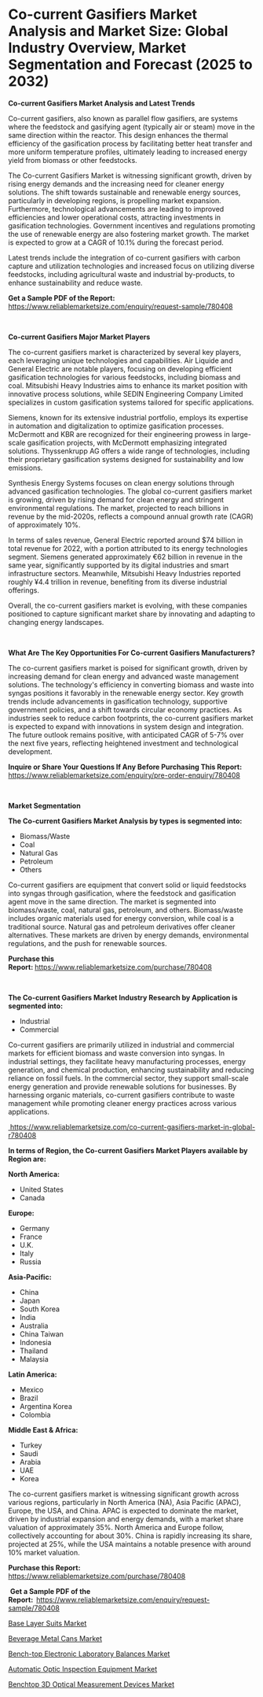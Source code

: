 <p><h1>Co-current Gasifiers Market Analysis and Market Size: Global Industry Overview, Market Segmentation and Forecast (2025 to 2032)</h1></p><p><strong>Co-current Gasifiers Market Analysis and Latest Trends</strong></p>
<p><p>Co-current gasifiers, also known as parallel flow gasifiers, are systems where the feedstock and gasifying agent (typically air or steam) move in the same direction within the reactor. This design enhances the thermal efficiency of the gasification process by facilitating better heat transfer and more uniform temperature profiles, ultimately leading to increased energy yield from biomass or other feedstocks.</p><p>The Co-current Gasifiers Market is witnessing significant growth, driven by rising energy demands and the increasing need for cleaner energy solutions. The shift towards sustainable and renewable energy sources, particularly in developing regions, is propelling market expansion. Furthermore, technological advancements are leading to improved efficiencies and lower operational costs, attracting investments in gasification technologies. Government incentives and regulations promoting the use of renewable energy are also fostering market growth. The market is expected to grow at a CAGR of 10.1% during the forecast period. </p><p>Latest trends include the integration of co-current gasifiers with carbon capture and utilization technologies and increased focus on utilizing diverse feedstocks, including agricultural waste and industrial by-products, to enhance sustainability and reduce waste.</p></p>
<p><strong>Get a Sample PDF of the Report:&nbsp;</strong> <a href="https://www.reliablemarketsize.com/enquiry/request-sample/780408?utm_campaign=1845&utm_medium=2&utm_source=Github&utm_content=ia&utm_term=26032025&utm_id=co-current-gasifiers">https://www.reliablemarketsize.com/enquiry/request-sample/780408</a></p>
<p>&nbsp;</p>
<p><strong>Co-current Gasifiers Major Market Players</strong></p>
<p><p>The co-current gasifiers market is characterized by several key players, each leveraging unique technologies and capabilities. Air Liquide and General Electric are notable players, focusing on developing efficient gasification technologies for various feedstocks, including biomass and coal. Mitsubishi Heavy Industries aims to enhance its market position with innovative process solutions, while SEDIN Engineering Company Limited specializes in custom gasification systems tailored for specific applications.</p><p>Siemens, known for its extensive industrial portfolio, employs its expertise in automation and digitalization to optimize gasification processes. McDermott and KBR are recognized for their engineering prowess in large-scale gasification projects, with McDermott emphasizing integrated solutions. Thyssenkrupp AG offers a wide range of technologies, including their proprietary gasification systems designed for sustainability and low emissions.</p><p>Synthesis Energy Systems focuses on clean energy solutions through advanced gasification technologies. The global co-current gasifiers market is growing, driven by rising demand for clean energy and stringent environmental regulations. The market, projected to reach billions in revenue by the mid-2020s, reflects a compound annual growth rate (CAGR) of approximately 10%.</p><p>In terms of sales revenue, General Electric reported around $74 billion in total revenue for 2022, with a portion attributed to its energy technologies segment. Siemens generated approximately €62 billion in revenue in the same year, significantly supported by its digital industries and smart infrastructure sectors. Meanwhile, Mitsubishi Heavy Industries reported roughly ¥4.4 trillion in revenue, benefiting from its diverse industrial offerings.</p><p>Overall, the co-current gasifiers market is evolving, with these companies positioned to capture significant market share by innovating and adapting to changing energy landscapes.</p></p>
<p>&nbsp;</p>
<p><strong>What Are The Key Opportunities For Co-current Gasifiers Manufacturers?</strong></p>
<p><p>The co-current gasifiers market is poised for significant growth, driven by increasing demand for clean energy and advanced waste management solutions. The technology's efficiency in converting biomass and waste into syngas positions it favorably in the renewable energy sector. Key growth trends include advancements in gasification technology, supportive government policies, and a shift towards circular economy practices. As industries seek to reduce carbon footprints, the co-current gasifiers market is expected to expand with innovations in system design and integration. The future outlook remains positive, with anticipated CAGR of 5-7% over the next five years, reflecting heightened investment and technological development.</p></p>
<p><strong>Inquire or Share Your Questions If Any Before Purchasing This Report:</strong> <a href="https://www.reliablemarketsize.com/enquiry/pre-order-enquiry/780408?utm_campaign=1845&utm_medium=2&utm_source=Github&utm_content=ia&utm_term=26032025&utm_id=co-current-gasifiers">https://www.reliablemarketsize.com/enquiry/pre-order-enquiry/780408</a></p>
<p>&nbsp;</p>
<p><strong>Market Segmentation</strong></p>
<p><strong>The Co-current Gasifiers Market Analysis by types is segmented into:</strong></p>
<p><ul><li>Biomass/Waste</li><li>Coal</li><li>Natural Gas</li><li>Petroleum</li><li>Others</li></ul></p>
<p><p>Co-current gasifiers are equipment that convert solid or liquid feedstocks into syngas through gasification, where the feedstock and gasification agent move in the same direction. The market is segmented into biomass/waste, coal, natural gas, petroleum, and others. Biomass/waste includes organic materials used for energy conversion, while coal is a traditional source. Natural gas and petroleum derivatives offer cleaner alternatives. These markets are driven by energy demands, environmental regulations, and the push for renewable sources.</p></p>
<p><strong>Purchase this Report:&nbsp;</strong><a href="https://www.reliablemarketsize.com/purchase/780408?utm_campaign=1845&utm_medium=2&utm_source=Github&utm_content=ia&utm_term=26032025&utm_id=co-current-gasifiers">https://www.reliablemarketsize.com/purchase/780408</a></p>
<p>&nbsp;</p>
<p><strong>The Co-current Gasifiers Market Industry Research by Application is segmented into:</strong></p>
<p><ul><li>Industrial</li><li>Commercial</li></ul></p>
<p><p>Co-current gasifiers are primarily utilized in industrial and commercial markets for efficient biomass and waste conversion into syngas. In industrial settings, they facilitate heavy manufacturing processes, energy generation, and chemical production, enhancing sustainability and reducing reliance on fossil fuels. In the commercial sector, they support small-scale energy generation and provide renewable solutions for businesses. By harnessing organic materials, co-current gasifiers contribute to waste management while promoting cleaner energy practices across various applications.</p></p>
<p><a href="https://www.reliablemarketsize.com/co-current-gasifiers-market-in-global-r780408?utm_campaign=1845&utm_medium=2&utm_source=Github&utm_content=ia&utm_term=26032025&utm_id=co-current-gasifiers">&nbsp;https://www.reliablemarketsize.com/co-current-gasifiers-market-in-global-r780408</a></p>
<p><strong>In terms of Region, the Co-current Gasifiers Market Players available by Region are:</strong></p>
<p>
    <p> <strong> North America: </strong>
        <ul>
            <li>United States</li>
            <li>Canada</li>
        </ul>
        </p> 
    <p> <strong> Europe: </strong>
        <ul>
            <li>Germany</li>
            <li>France</li>
            <li>U.K.</li>
            <li>Italy</li>
            <li>Russia</li>
        </ul>
        </p> 
    <p> <strong> Asia-Pacific: </strong>
        <ul>
            <li>China</li>
            <li>Japan</li>
            <li>South Korea</li>
            <li>India</li>
            <li>Australia</li>
            <li>China Taiwan</li>
            <li>Indonesia</li>
            <li>Thailand</li>
            <li>Malaysia</li>
        </ul>
        </p> 
    <p> <strong> Latin America: </strong>
        <ul>
            <li>Mexico</li>
            <li>Brazil</li>
            <li>Argentina Korea</li>
            <li>Colombia</li>
        </ul>
        </p> 
    <p> <strong> Middle East & Africa: </strong>
        <ul>
            <li>Turkey</li>
            <li>Saudi</li>
            <li>Arabia</li>
            <li>UAE</li>
            <li>Korea</li>
        </ul>
    </p>
    </p>
<p><p>The co-current gasifiers market is witnessing significant growth across various regions, particularly in North America (NA), Asia Pacific (APAC), Europe, the USA, and China. APAC is expected to dominate the market, driven by industrial expansion and energy demands, with a market share valuation of approximately 35%. North America and Europe follow, collectively accounting for about 30%. China is rapidly increasing its share, projected at 25%, while the USA maintains a notable presence with around 10% market valuation.</p></p>
<p><strong>Purchase this Report: </strong><a href="https://www.reliablemarketsize.com/purchase/780408?utm_campaign=1845&utm_medium=2&utm_source=Github&utm_content=ia&utm_term=26032025&utm_id=co-current-gasifiers">https://www.reliablemarketsize.com/purchase/780408</a></p>
<p>&nbsp;<strong>Get a Sample PDF of the Report:&nbsp;&nbsp;</strong><a href="https://www.reliablemarketsize.com/enquiry/request-sample/780408?utm_campaign=1845&utm_medium=2&utm_source=Github&utm_content=ia&utm_term=26032025&utm_id=co-current-gasifiers">https://www.reliablemarketsize.com/enquiry/request-sample/780408</a></p>
<p><strong></strong></p>
<p><p><a href="https://github.com/dickstoscopg/Market-Research-Report-List-1/blob/main/base-layer-suits-market.md?utm_campaign=1845&utm_medium=2&utm_source=Github&utm_content=ia&utm_term=26032025&utm_id=co-current-gasifiers">Base Layer Suits Market</a></p><p><a href="https://github.com/dagnewopus/Market-Research-Report-List-1/blob/main/beverage-metal-cans-market.md?utm_campaign=1845&utm_medium=2&utm_source=Github&utm_content=ia&utm_term=26032025&utm_id=co-current-gasifiers">Beverage Metal Cans Market</a></p><p><a href="https://github.com/foustzelmsdv/Market-Research-Report-List-1/blob/main/bench-top-electronic-laboratory-balances-market.md?utm_campaign=1845&utm_medium=2&utm_source=Github&utm_content=ia&utm_term=26032025&utm_id=co-current-gasifiers">Bench-top Electronic Laboratory Balances Market</a></p><p><a href="https://github.com/geresalgieaz/Market-Research-Report-List-1/blob/main/automatic-optic-inspection-equipment-market.md?utm_campaign=1845&utm_medium=2&utm_source=Github&utm_content=ia&utm_term=26032025&utm_id=co-current-gasifiers">Automatic Optic Inspection Equipment Market</a></p><p><a href="https://github.com/papnider/Market-Research-Report-List-1/blob/main/benchtop-3d-optical-measurement-devices-market.md?utm_campaign=1845&utm_medium=2&utm_source=Github&utm_content=ia&utm_term=26032025&utm_id=co-current-gasifiers">Benchtop 3D Optical Measurement Devices Market</a></p></p>